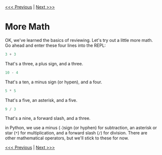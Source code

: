 [<<< Previous](review.md) | [Next >>>](x.md)

# More Math

OK, we've learned the basics of reviewing. Let's try out a little more math. Go ahead and enter these four lines into the REPL:

```python
3 + 3
```

That's a three, a plus sign, and a three.

```python
10 - 4
```
That's a ten, a minus sign (or hypen), and a four.

```python
5 * 5
```

That's a five, an asterisk, and a five.

```python
9 / 3
```

That's a nine, a forward slash, and a three.

in Python, we use a minus (`-`)sign (or hyphen) for subtraction, an asterisk or star (`*`) for multiplication, and a forward slash (`/`) for division. There are other mathematical operators, but we'll stick to these for now.


[<<< Previous](review.md) | [Next >>>](x.md)
